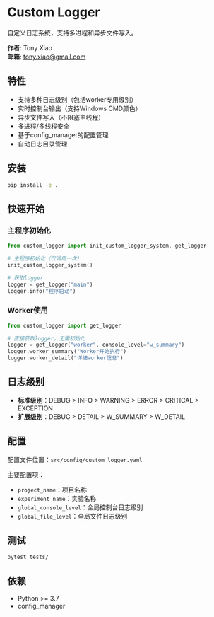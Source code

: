 # Custom Logger

自定义日志系统，支持多进程和异步文件写入。

**作者**: Tony Xiao  
**邮箱**: tony.xiao@gmail.com

## 特性

- 支持多种日志级别（包括worker专用级别）
- 实时控制台输出（支持Windows CMD颜色）
- 异步文件写入（不阻塞主线程）
- 多进程/多线程安全
- 基于config_manager的配置管理
- 自动日志目录管理

## 安装

```bash
pip install -e .
```

## 快速开始

### 主程序初始化

```python
from custom_logger import init_custom_logger_system, get_logger

# 主程序初始化（仅调用一次）
init_custom_logger_system()

# 获取logger
logger = get_logger("main")
logger.info("程序启动")
```

### Worker使用

```python
from custom_logger import get_logger

# 直接获取logger，无需初始化
logger = get_logger("worker", console_level="w_summary")
logger.worker_summary("Worker开始执行")
logger.worker_detail("详细worker信息")
```

## 日志级别

- **标准级别**：DEBUG > INFO > WARNING > ERROR > CRITICAL > EXCEPTION
- **扩展级别**：DEBUG > DETAIL > W_SUMMARY > W_DETAIL

## 配置

配置文件位置：`src/config/custom_logger.yaml`

主要配置项：
- `project_name`：项目名称
- `experiment_name`：实验名称
- `global_console_level`：全局控制台日志级别
- `global_file_level`：全局文件日志级别

## 测试

```bash
pytest tests/
```

## 依赖

- Python >= 3.7
- config_manager